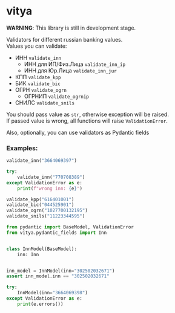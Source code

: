 # vitya

**WARNING**: This library is still in development stage.

Validators for different russian banking values.  
Values you can validate:
- ИНН ```validate_inn```
    - ИНН для ИП/Физ.Лица ```validate_inn_ip```
    - ИНН для Юр.Лица ```validate_inn_jur```
- КПП ```validate_kpp```
- БИК ```validate_bic```
- ОГРН ```validate_ogrn```
    - ОГРНИП ```validate_ogrnip```
- СНИЛС ```validate_snils```

You should pass value as ```str```, otherwise exception will be raised.  
If passed value is wrong, all functions will raise ```ValidationError```.

Also, optionally, you can use validators as Pydantic fields

### Examples:

```python
validate_inn("3664069397")

try:
    validate_inn("770708389")
except ValidationError as e:
    print(f"wrong inn: {e}")
```

```python
validate_kpp("616401001")
validate_bic("044525901")
validate_ogrn("1027700132195")
validate_snils("11223344595")
```

```python
from pydantic import BaseModel, ValidationError
from vitya.pydantic_fields import Inn


class InnModel(BaseModel):
    inn: Inn


inn_model = InnModel(inn="302502032671")
assert inn_model.inn == "302502032671"    

try:
    InnModel(inn="3664069398")
except ValidationError as e:
    print(e.errors())
```